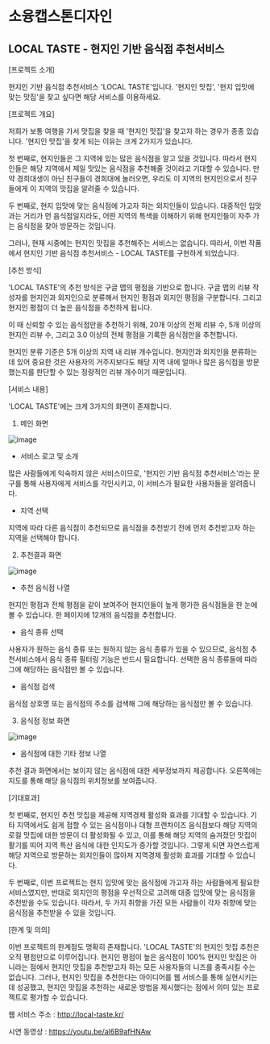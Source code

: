 # 소융캡스톤디자인
## LOCAL TASTE - 현지인 기반 음식점 추천서비스

[프로젝트 소개]

현지인 기반 음식점 추천서비스 'LOCAL TASTE'입니다.
'현지인 맛집', '현지 입맛에 맞는 맛집'을 찾고 싶다면 해당 서비스를 이용하세요.

[프로젝트 개요]

저희가 보통 여행을 가서 맛집을 찾을 때 '현지인 맛집'을 찾고자 하는 경우가 종종 있습니다.
'현지인 맛집'을 찾게 되는 이유는 크게 2가지가 있습니다.

첫 번째로, 현지인들은 그 지역에 있는 많은 음식점을 알고 있을 것입니다. 따라서 현지인들은 해당 지역에서 제일 맛있는 음식점을 추천해줄 것이라고 기대할 수 있습니다.
만약 경희대생이 아닌 친구들이 경희대에 놀러오면, 우리도 이 지역의 현지인으로서 친구들에게 이 지역의 맛집을 알려줄 수 있습니다.

두 번째로, 현지 입맛에 맞는 음식점에 가고자 하는 외지인들이 있습니다. 대중적인 입맛과는 거리가 먼 음식점일지라도, 어떤 지역의 특색을 이해하기 위해 현지인들이 자주 가는 음식점을 찾아 방문하는 것입니다.

그러나, 현재 시중에는 현지인 맛집을 추천해주는 서비스는 없습니다. 따라서, 이번 작품에서 현지인 기반 음식점 추천서비스 - LOCAL TASTE를 구현하게 되었습니다.

[추천 방식]

'LOCAL TASTE'의 추천 방식은 구글 맵의 평점을 기반으로 합니다.
구글 맵의 리뷰 작성자를 현지인과 외지인으로 분류해서 현지인 평점과 외지인 평점을 구분합니다. 그리고 현지인 평점이 더 높은 음식점을 추천하게 됩니다.

이 때 신뢰할 수 있는 음식점만을 추천하기 위해, 20개 이상의 전체 리뷰 수, 5개 이상의 현지인 리뷰 수, 그리고 3.0 이상의 전체 평점을 기록한 음식점만을 추천합니다.

현지인 분류 기준은 5개 이상의 지역 내 리뷰 개수입니다. 현지인과 외지인을 분류하는데 있어 중요한 것은 사용자의 거주지보다도 해당 지역 내에 얼마나 많은 음식점을 방문했는지를 판단할 수 있는 정량적인 리뷰 개수이기 때문입니다.

[서비스 내용]

'LOCAL TASTE'에는 크게 3가지의 화면이 존재합니다.

1) 메인 화면

![image](https://user-images.githubusercontent.com/63490319/209067615-95c64202-668a-49ea-a2c2-c1719e59cdef.png)

- 서비스 로고 및 소개

많은 사람들에게 익숙하지 않은 서비스이므로, '현지인 기반 음식점 추천서비스'라는 문구를 통해 사용자에게 서비스를 각인시키고, 이 서비스가 필요한 사용자들을 알려줍니다.

- 지역 선택

지역에 따라 다른 음식점이 추천되므로 음식점을 추천받기 전에 먼저 추천받고자 하는 지역을 선택해야 합니다.


2) 추천결과 화면

![image](https://user-images.githubusercontent.com/63490319/209068637-d84031c4-1467-4ab6-a6a1-0c529884f59b.png)

- 추천 음식점 나열

현지인 평점과 전체 평점을 같이 보여주어 현지인들이 높게 평가한 음식점들을 한 눈에 볼 수 있습니다. 한 페이지에 12개의 음식점을 추천합니다.

- 음식 종류 선택

사용자가 원하는 음식 종류 또는 원하지 않는 음식 종류가 있을 수 있으므로, 음식점 추천서비스에서 음식 종류 필터링 기능은 반드시 필요합니다. 선택한 음식 종류들에 따라 그에 해당하는 음식점만 볼 수 있습니다.

- 음식점 검색

음식점 상호명 또는 음식점의 주소를 검색해 그에 해당하는 음식점만 볼 수 있습니다.


3) 음식점 정보 화면

![image](https://user-images.githubusercontent.com/63490319/209069501-68620cd2-24f1-4b80-9374-aa6bb2c812f1.png)

- 음식점에 대한 기타 정보 나열

추천 결과 화면에서는 보이지 않는 음식점에 대한 세부정보까지 제공합니다. 오른쪽에는 지도를 통해 해당 음식점의 위치정보를 보여줍니다.

[기대효과]

첫 번째로, 현지인 추천 맛집을 제공해 지역경제 활성화 효과를 기대할 수 있습니다. 기타 지역에서도 쉽게 접할 수 있는 음식점이나 대형 프랜차이즈 음식점보다 해당 지역의 로컬 맛집에 대한 방문이 더 활성화될 수 있고, 이를 통해 해당 지역의 숨겨졌던 맛집이 활기를 띠어 지역 특산 음식에 대한 인지도가 증가할 것입니다. 그렇게 되면 자연스럽게 해당 지역으로 방문하는 외지인들이 많아져 지역경제 활성화 효과를 기대할 수 있습니다.

두 번째로, 이번 프로젝트는 현지 입맛에 맞는 음식점에 가고자 하는 사람들에게 필요한 서비스였지만, 반대로 외지인의 평점을 우선적으로 고려해 대중 입맛에 맞는 음식점을 추천받을 수도 있습니다. 따라서, 두 가지 취향을 가진 모든 사람들이 각자 취향에 맞는 음식점을 추천받을 수 있을 것입니다.

[한계 및 의의]

이번 프로젝트의 한계점도 명확히 존재합니다. 'LOCAL TASTE'의 현지인 맛집 추천은 오직 평점만으로 이루어집니다. 현지인 평점이 높은 음식점이 100% 현지인 맛집은 아니라는 점에서 현지인 맛집을 추천받고자 하는 모든 사용자들의 니즈를 충족시킬 수는 없습니다. 그러나, 현지인 맛집을 추천한다는 아이디어를 웹 서비스를 통해 실현시키는데 성공했고, 현지인 맛집을 추천하는 새로운 방법을 제시했다는 점에서 의미 있는 프로젝트로 평가할 수 있습니다.


웹 서비스 주소 : http://local-taste.kr/

시연 동영상 : https://youtu.be/al6B9afHNAw
